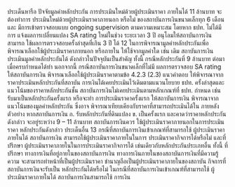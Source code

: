 ประเด็นหารือ
ปัจจัยมูลค่าหลักประกัน
การประเมินใหม่ด้วยผู้ประเมินราคา
ภายในได้ 11 ล้านบาท จะต้องทำการ
ประเมินใหม่ด้วยผู้ประเมินราคาภายนอก
หรือไม่
ของสถาบันการเงินขนาดเล็กทุก 6 เดือน และ
มีการเข้าตรวจสอบแบบ ongoing supervision
ตามความเหมาะสม โดยหาก ธปท. ไม่ได้มีการ
แจ้งผลการเปลี่ยนแปลง SA rating ใหม่ในช่วง
ระยะเวลา 3 ปี อนุโลมให้สถาบันการเงินสามารถ
ใช้ผลการตรวจสอบครั้งล่าสุดที่เกิน 3 ปี ได้
12 ในการพิจารณามูลค่าหลักประกันเพื่อ
พิจารณาเลือกใช้ผู้ประเมินราคาภายนอก
หรือภายใน ให้ใช้จากมูลค่าใด เช่น เดิม
สถาบันการเงินประเมินมูลค่าหลักประกันได้ ดังกล่าวในปัจจุบันเป็นสำคัญ ทั้งนี้ กรณีหลักประกันที่
9 ล้านบาท ต่อมาเมื่อครบกําหนดได้ทํา
นอกจากนี้ กรณีสถาบันการเงินขนาดเล็กที่ไม่มี
ผลการตรวจสอบ SA rating ให้สถาบันการเงิน
พิจารณาเลือกใช้ผู้ประเมินราคาตามข้อ 4.2.3 (2.3)
แนวคำตอบ
ให้พิจารณาจากราคาประเมินหลักประกันที่สถาบัน
การเงินได้เคยประเมินไว้เดิมตามแนวนโยบาย ธปท.
ครั้งล่าสุดและแนวโน้มของราคาหลักประกันชั้น
สถาบันการเงินไม่เคยประเมินตามหลักเกณฑ์ที่ ธปท.
กําหนด เช่น รับมาเป็นหลักประกันครั้งแรก หรือจะทํา
การประเมินราคาครั้งแรก ให้สถาบันการเงิน
พิจารณาจากแนวโน้มของมูลค่าหลักประกัน ซึ่งอาจ
พิจารณาเทียบเคียงกับราคาที่สามารถประเมินได้ใน
ภายหลัง
ตัวอย่าง
หากสถาบันการเงิน ก. รับหลักประกันที่ดินแปลง ข.
เป็นครั้งแรก และคาดว่าราคาหลักประกันดังกล่าว
จะอยู่ระหว่าง 9 – 11 ล้านบาท สถาบันการเงินควร
ใช้ผู้ประเมินราคาภายนอกในการประเมินราคา
หลักประกันดังกล่าว
ประเด็นอื่น
13 กรณีที่สถาบันการเงินเข้าเกณฑ์ที่สามารถใช้
ผู้ประเมินราคาภายในได้ สถาบันการเงิน
สามารถใช้ผู้ประเมินราคาภายในในการ
ประเมินราคากิจการได้หรือไม่ และที่ปรึกษา
ผู้ประเมินราคาภายในในการประเมินราคากิจการได้
เช่นเดียวกับหลักประกันประเภทอื่น ทั้งนี้ ที่ปรึกษา
ทางการเงินที่อยู่ภายในของสถาบันการเงิน ทางการเงินภายในของสถาบันการเงินที่มีความรู้ความ
จะสามารถทําหน้าที่เป็นผู้ประเมินราคา ชำนาญถือเป็นผู้ประเมินราคาภายในของสถาบัน
กิจการที่สถาบันการเงินจะรับเป็น
หลักประกันได้หรือไม่
ในกรณีที่สถาบันการเงินเข้าเกณฑ์ที่สามารถใช้
ผู้ประเมินราคาภายในได้ สถาบันการเงินสามารถใช้
การเงิน

